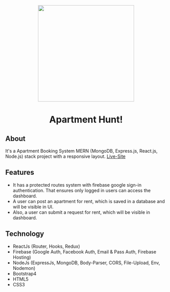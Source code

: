 <p align="center"><a href="#" ><img src="https://i.ibb.co/Y74tKds/lz1cf2chf.png" width="300"></a></p>
 <h1 align="center">Apartment Hunt!</h1>
 
## About
It's a Apartment Booking System MERN (MongoDB, Express.js, React.js, Node.js) stack project with a responsive layout.
[Live-Site](#)

## Features
   - It has a protected routes system with firebase google sign-in authentication. That ensures only logged in users can access the dashboard.
   - A user can post an apartment for rent, which is saved in a database and will be visible in UI.
   - Also, a user can submit a request for rent, which will be visible in dashboard.

## Technology
- ReactJs (Router, Hooks, Redux)
- Firebase (Google Auth, Facebook Auth, Email & Pass Auth, Firebase Hosting)
- NodeJs (ExpressJs, MongoDB, Body-Parser, CORS, File-Upload, Env, Nodemon)
- Bootstrap4
- HTML5
- CSS3
